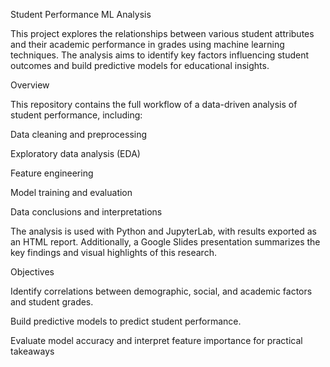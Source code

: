 Student Performance ML Analysis

This project explores the relationships between various student attributes and their academic performance in grades using machine learning techniques. The analysis aims to identify key factors influencing student outcomes and build predictive models for educational insights.

Overview

This repository contains the full workflow of a data-driven analysis of student performance, including:

Data cleaning and preprocessing

Exploratory data analysis (EDA)

Feature engineering

Model training and evaluation

Data conclusions and interpretations

The analysis is used with Python and JupyterLab, with results exported as an HTML report.
Additionally, a Google Slides presentation summarizes the key findings and visual highlights of this research.

 Objectives

Identify correlations between demographic, social, and academic factors and student grades.

Build predictive models to predict student performance.

Evaluate model accuracy and interpret feature importance for practical takeaways

